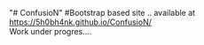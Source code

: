 "# ConfusioN" 
#Bootstrap based site ..
available at https://5h0bh4nk.github.io/ConfusioN/<br>
Work under progres....
